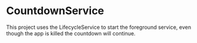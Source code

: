 # CountdownService
This project uses the LifecycleService to start the foreground service, even though the app is killed the countdown will continue.
<br><br>
